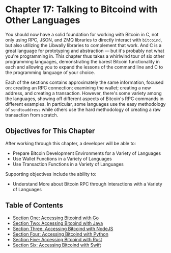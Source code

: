 # Chapter 17: Talking to Bitcoind with Other Languages

You should now have a solid foundation for working with Bitcoin in C, not only using RPC, JSON, and ZMQ libraries to directly interact with `bitcoind`, but also utilizing the Libwally libraries to complement that work. And C is a great language for prototyping and abstraction — but it's probably not what you're programming in. This chapter thus takes a whirlwind tour of six other programming languages, demonstrating the barest Bitcoin functionality in each and allowing you to expand the lessons of the command line and C to the programming language of your choice.

Each of the sections contains approximately the same information, focused on: creating an RPC connection; examining the wallet; creating a new address, and creating a transaction. However, there's some variety among the languages, showing off different aspects of Bitcoin's RPC commands in different examples. In particular, some languages use the easy methodology of `sendtoaddress` while others use the hard methodology of creating a raw transaction from scratch.

## Objectives for This Chapter

After working through this chapter, a developer will be able to:

   * Prepare Bitcoin Development Environments for a Variety of Languages
   * Use Wallet Functions in a Variety of Languages
   * Use Transaction Functions in a Variety of Languages
   
Supporting objectives include the ability to:

  * Understand More about Bitcoin RPC through Interactions with a Variety of Languages
   
## Table of Contents

  * [Section One: Accessing Bitcoind with Go](17_1_Accessing_Bitcoind_with_Go.md)
  * [Section Two: Accessing Bitcoind with Java](17_2_Accessing_Bitcoind_with_Java.md)
  * [Section Three: Accessing Bitcoind with NodeJS](17_3_Accessing_Bitcoind_with_NodeJS.md)
  * [Section Four: Accessing Bitcoind with Python](17_4_Accessing_Bitcoind_with_Python.md)
  * [Section Five: Accessing Bitcoind with Rust](17_5_Accessing_Bitcoind_with_Rust.md)
  * [Section Six: Accessing Bitcoind with Swift](17_6_Accessing_Bitcoind_with_Swift.md)
